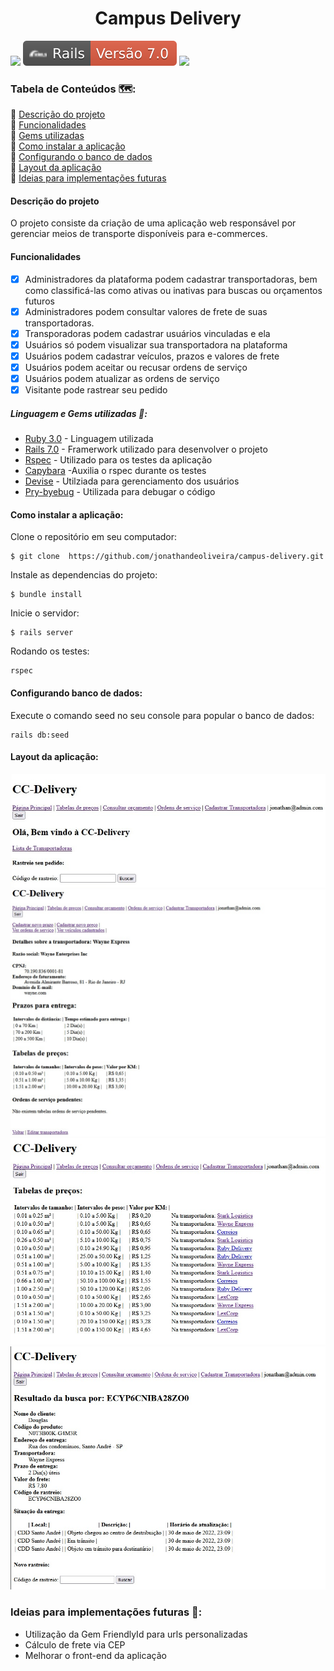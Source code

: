 <h1 align="center"> Campus Delivery </h1>


<img  src="https://badgen.net/badge/Ruby/Versão%203.0/red?icon=ruby">
<img  src= "app/assets/images/v1.svg">
<img  src=https://img.shields.io/badge/Status-Em%20desenvolvimento-brightgreen> 


### Tabela de Conteúdos 🗺️:
  🔹	[Descrição do projeto](#descrição-do-projeto) </br>
  🔹	[Funcionalidades](#funcionalidades) </br>
  🔹	[Gems utilizadas](#gems-utilizadas) </br>
  🔹	[Como instalar a aplicação](#como-instalar-a-aplicação)</br>
  🔹	[Configurando o banco de dados](#configurando-o-banco-de-dados)</br>
   🔹	[Layout da aplicação](#layout-da-aplicação)</br>
  🔹	[Ideias para implementações futuras](#ideias-para-implementações-futuras)</br>

#### <p align="justify"> Descrição do projeto </p>
O projeto consiste da criação de uma aplicação web responsável por gerenciar meios de transporte disponíveis para e-commerces.


#### <p align="justify"> Funcionalidades </p>

- [X] Administradores da plataforma podem cadastrar transportadoras, bem como classificá-las como ativas ou inativas para buscas ou orçamentos futuros
- [x] Administradores podem consultar valores de frete de suas transportadoras.
- [X] Transporadoras podem cadastrar usuários vinculadas e ela
- [X] Usuários só podem visualizar sua transportadora na plataforma
- [x] Usuários podem cadastrar veículos, prazos e valores de frete
- [X] Usuários podem aceitar ou recusar ordens de serviço
- [X] Usuários podem atualizar as ordens de serviço
- [x] Visitante pode rastrear seu pedido

##### Linguagem e Gems utilizadas :gem::

- [Ruby 3.0](https://ruby-doc.org) - Linguagem utilizada
- [Rails 7.0](https://guides.rubyonrails.org) - Framerwork utilizado para desenvolver o projeto
- [Rspec](https://github.com/rspec/rspec-rails) - Utilizado para os testes da aplicação
- [Capybara](https://github.com/teamcapybara/capybara#using-capybara-with-rspec) -Auxilia o rspec durante os testes
- [Devise](https://github.com/heartcombo/devise) -	Utilziada para gerenciamento dos usuários
- [Pry-byebug](https://github.com/deivid-rodriguez/pry-byebug) - Utilizada para debugar o código

#### Como instalar a aplicação:

Clone o repositório em seu computador: 

    $ git clone  https://github.com/jonathandeoliveira/campus-delivery.git 

Instale as dependencias do projeto:

    $ bundle install

Inicie o servidor:

    $ rails server

Rodando os testes:

    rspec

#### Configurando banco de dados:
Execute o comando seed no seu console para popular o banco de dados:

    rails db:seed


#### Layout da aplicação:
<img src="app/assets/images/homepage.jpeg">
<img src ="app/assets/images/carrierdetails.jpeg">
<img src="app/assets/images/pricetables.jpeg">
<img src= "app/assets/images/trackingdelivery.jpeg">


### Ideias para implementações futuras 📖:
* Utilização da Gem FriendlyId para urls personalizadas
* Cálculo de frete via CEP
* Melhorar o front-end da aplicação


